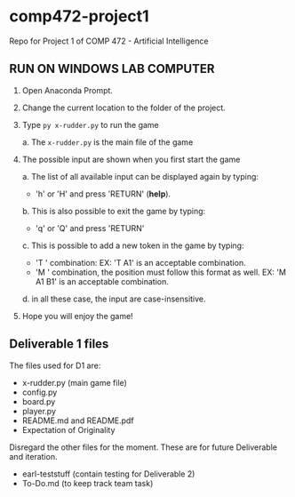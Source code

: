 comp472-project1
================

Repo for Project 1 of COMP 472 - Artificial Intelligence

RUN ON WINDOWS LAB COMPUTER
---------------------------

1.  Open Anaconda Prompt.

2.  Change the current location to the folder of the project.

3.  Type `py x-rudder.py` to run the game

    a.  The `x-rudder.py` is the main file of the game

4.  The possible input are shown when you first start the game

    a.  The list of all available input can be displayed again by
        typing:

    -   'h' or 'H' and press 'RETURN' (**help**).

    b.  This is also possible to exit the game by typing:

    -   'q' or 'Q' and press 'RETURN'

    c.  This is possible to add a new token in the game by typing:

    -   'T <LETTERNUMBER>' combination: EX: 'T A1' is an acceptable
        combination.
    -   'M <PREVIOUSPOSITION> <NEWPOSITION>' combination, the position
        must follow this format <LETTERNUMBER> as well. EX: 'M A1 B1' is
        an acceptable combination.

    d.  in all these case, the input are case-insensitive.

5.  Hope you will enjoy the game!

## Deliverable 1 files
The files used for D1 are:
- x-rudder.py (main game file)
- config.py
- board.py
- player.py
- README.md and README.pdf
- Expectation of Originality

Disregard the other files for the moment. These are for future Deliverable and iteration.
- earl-teststuff (contain testing for Deliverable 2)
- To-Do.md (to keep track team task)